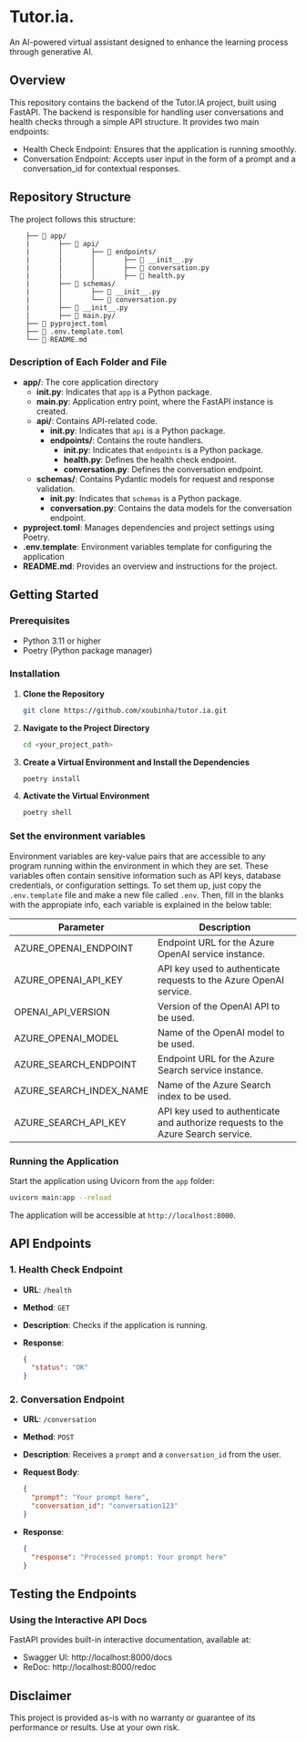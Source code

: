 # Tutor.ia.
An AI-powered virtual assistant designed to enhance the learning process through generative AI.


## Overview
This repository contains the backend of the Tutor.IA project, built using FastAPI. The backend is responsible for handling user conversations and health checks through a simple API structure. It provides two main endpoints:

- Health Check Endpoint: Ensures that the application is running smoothly.
- Conversation Endpoint: Accepts user input in the form of a prompt and a conversation_id for contextual responses.

## Repository Structure

The project follows this structure:

```
    ├── 📂 app/
    |       ├── 📂 api/
    |       │       ├── 📂 endpoints/
    |       |       │       ├── 📄 __init__.py
    |       |       │       ├── 📄 conversation.py
    |       |       │       ├── 📄 health.py
    |       ├── 📂 schemas/
    |       │       ├── 📄 __init__.py
    |       │       └── 📄 conversation.py
    |       ├── 📄 __init__.py
    |       ├── 📄 main.py/
    ├── 📄 pyproject.toml
    ├── 📄 .env.template.toml
    └── 📄 README.md
```

### Description of Each Folder and File

- **app/**: The core application directory
  - **__init__.py**: Indicates that `app` is a Python package.
  - **main.py**: Application entry point, where the FastAPI instance is created.
  - **api/**: Contains API-related code.
    - **__init__.py**: Indicates that `api` is a Python package.
    - **endpoints/**: Contains the route handlers.
      - **__init__.py**: Indicates that `endpoints` is a Python package.
      - **health.py**: Defines the health check endpoint.
      - **conversation.py**: Defines the conversation endpoint.
  - **schemas/**: Contains Pydantic models for request and response validation.
    - **__init__.py**: Indicates that `schemas` is a Python package.
    - **conversation.py**: Contains the data models for the conversation endpoint.
- **pyproject.toml**: Manages dependencies and project settings using Poetry.
- **.env.template**: Environment variables template for configuring the application
- **README.md**: Provides an overview and instructions for the project.

## Getting Started

### Prerequisites

- Python 3.11 or higher
- Poetry (Python package manager)

### Installation

1. **Clone the Repository**

   ```bash
   git clone https://github.com/xoubinha/tutor.ia.git
   ```

2. **Navigate to the Project Directory**

   ```bash
   cd <your_project_path>
   ```

3. **Create a Virtual Environment and Install the Dependencies**

   ```bash
   poetry install
   ```

4. **Activate the Virtual Environment**

     ```bash
     poetry shell
     ```

### Set the environment variables

Environment variables are key-value pairs that are accessible to any program running within the environment in which they are set. These variables often contain sensitive information such as API keys, database credentials, or configuration settings. To set them up, just copy the `.env.template` file and make a new file called `.env`. Then, fill in the blanks with the appropiate info, each variable is explained in the below table:

| **Parameter**                               | **Description**                                                                                            |
|---------------------------------------------|------------------------------------------------------------------------------------------------------------|
| AZURE_OPENAI_ENDPOINT                       | Endpoint URL for the Azure OpenAI service instance.                                                        |
| AZURE_OPENAI_API_KEY                        | API key used to authenticate requests to the Azure OpenAI service.                                          |
| OPENAI_API_VERSION                          | Version of the OpenAI API to be used.                                                                      |
| AZURE_OPENAI_MODEL                          | Name of the OpenAI model to be used.                                                                       |
| AZURE_SEARCH_ENDPOINT                       | Endpoint URL for the Azure Search service instance.                                                        |
| AZURE_SEARCH_INDEX_NAME                     | Name of the Azure Search index to be used.                                                                 |
| AZURE_SEARCH_API_KEY                        | API key used to authenticate and authorize requests to the Azure Search service.                           |


### Running the Application

Start the application using Uvicorn from the `app` folder:

```bash
uvicorn main:app --reload
```

The application will be accessible at `http://localhost:8000`.

## API Endpoints

### 1. Health Check Endpoint

- **URL**: `/health`
- **Method**: `GET`
- **Description**: Checks if the application is running.
- **Response**:

  ```json
  {
    "status": "OK"
  }
  ```

### 2. Conversation Endpoint

- **URL**: `/conversation`
- **Method**: `POST`
- **Description**: Receives a `prompt` and a `conversation_id` from the user.
- **Request Body**:

  ```json
  {
    "prompt": "Your prompt here",
    "conversation_id": "conversation123"
  }
  ```

- **Response**:

  ```json
  {
    "response": "Processed prompt: Your prompt here"
  }
  ```


## Testing the Endpoints

### Using the Interactive API Docs
FastAPI provides built-in interactive documentation, available at:

- Swagger UI: http://localhost:8000/docs
- ReDoc: http://localhost:8000/redoc

## Disclaimer
This project is provided as-is with no warranty or guarantee of its performance or results. Use at your own risk.